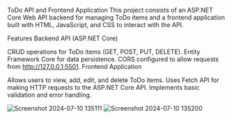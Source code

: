 ToDo API and Frontend Application
This project consists of an ASP.NET Core Web API backend for managing ToDo items and a frontend application built with HTML, JavaScript, and CSS to interact with the API.

Features
Backend API (ASP.NET Core)

CRUD operations for ToDo items (GET, POST, PUT, DELETE).
Entity Framework Core for data persistence.
CORS configured to allow requests from http://127.0.0.1:5501.
Frontend Application

Allows users to view, add, edit, and delete ToDo items.
Uses Fetch API for making HTTP requests to the ASP.NET Core API.
Implements basic validation and error handling.

![Screenshot 2024-07-10 135111](https://github.com/Anuradhara/web_api/assets/175148397/082ccb3b-92ee-4270-ae39-91b527049936)
![Screenshot 2024-07-10 135200](https://github.com/Anuradhara/web_api/assets/175148397/2a8cd4f5-c427-4c10-985f-23a078099b8d)
